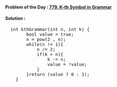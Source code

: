 #### Problem of the Day : [779. K-th Symbol in Grammar](https://leetcode.com/problems/k-th-symbol-in-grammar/)

#### Solution :
<pre>
  int kthGrammar(int n, int k) {
        bool value = true;
        n = pow(2 , n);
        while(n != 1){
            n /= 2;
            if(k > n){
                k -= n;
                value = !value;
            }
        }return (value ? 0 : 1);
    }
</pre>
